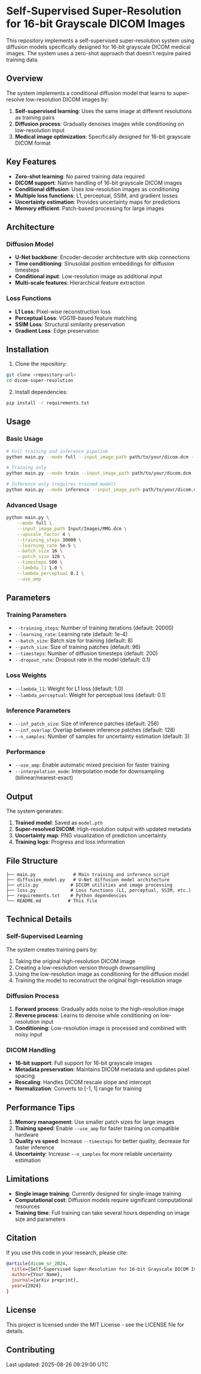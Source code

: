 # Self-Supervised Super-Resolution for 16-bit Grayscale DICOM Images

This repository implements a self-supervised super-resolution system using diffusion models specifically designed for 16-bit grayscale DICOM medical images. The system uses a zero-shot approach that doesn't require paired training data.

## Overview

The system implements a conditional diffusion model that learns to super-resolve low-resolution DICOM images by:
1. **Self-supervised learning**: Uses the same image at different resolutions as training pairs
2. **Diffusion process**: Gradually denoises images while conditioning on low-resolution input
3. **Medical image optimization**: Specifically designed for 16-bit grayscale DICOM format

## Key Features

- **Zero-shot learning**: No paired training data required
- **DICOM support**: Native handling of 16-bit grayscale DICOM images
- **Conditional diffusion**: Uses low-resolution images as conditioning
- **Multiple loss functions**: L1, perceptual, SSIM, and gradient losses
- **Uncertainty estimation**: Provides uncertainty maps for predictions
- **Memory efficient**: Patch-based processing for large images

## Architecture

### Diffusion Model
- **U-Net backbone**: Encoder-decoder architecture with skip connections
- **Time conditioning**: Sinusoidal position embeddings for diffusion timesteps
- **Conditional input**: Low-resolution image as additional input
- **Multi-scale features**: Hierarchical feature extraction

### Loss Functions
- **L1 Loss**: Pixel-wise reconstruction loss
- **Perceptual Loss**: VGG19-based feature matching
- **SSIM Loss**: Structural similarity preservation
- **Gradient Loss**: Edge preservation

## Installation

1. Clone the repository:
```bash
git clone <repository-url>
cd dicom-super-resolution
```

2. Install dependencies:
```bash
pip install -r requirements.txt
```

## Usage

### Basic Usage

```bash
# Full training and inference pipeline
python main.py --mode full --input_image_path path/to/your/dicom.dcm --upscale_factor 2

# Training only
python main.py --mode train --input_image_path path/to/your/dicom.dcm --upscale_factor 2

# Inference only (requires trained model)
python main.py --mode inference --input_image_path path/to/your/dicom.dcm --model_path path/to/model.pth --upscale_factor 2
```

### Advanced Usage

```bash
python main.py \
    --mode full \
    --input_image_path Input/Images/MMG.dcm \
    --upscale_factor 4 \
    --training_steps 30000 \
    --learning_rate 5e-5 \
    --batch_size 16 \
    --patch_size 128 \
    --timesteps 500 \
    --lambda_l1 1.0 \
    --lambda_perceptual 0.1 \
    --use_amp
```

## Parameters

### Training Parameters
- `--training_steps`: Number of training iterations (default: 20000)
- `--learning_rate`: Learning rate (default: 1e-4)
- `--batch_size`: Batch size for training (default: 8)
- `--patch_size`: Size of training patches (default: 96)
- `--timesteps`: Number of diffusion timesteps (default: 200)
- `--dropout_rate`: Dropout rate in the model (default: 0.1)

### Loss Weights
- `--lambda_l1`: Weight for L1 loss (default: 1.0)
- `--lambda_perceptual`: Weight for perceptual loss (default: 0.1)

### Inference Parameters
- `--inf_patch_size`: Size of inference patches (default: 256)
- `--inf_overlap`: Overlap between inference patches (default: 128)
- `--n_samples`: Number of samples for uncertainty estimation (default: 3)

### Performance
- `--use_amp`: Enable automatic mixed precision for faster training
- `--interpolation_mode`: Interpolation mode for downsampling (bilinear/nearest-exact)

## Output

The system generates:
1. **Trained model**: Saved as `model.pth`
2. **Super-resolved DICOM**: High-resolution output with updated metadata
3. **Uncertainty map**: PNG visualization of prediction uncertainty
4. **Training logs**: Progress and loss information

## File Structure

```
├── main.py              # Main training and inference script
├── diffusion_model.py   # U-Net diffusion model architecture
├── utils.py            # DICOM utilities and image processing
├── loss.py             # Loss functions (L1, perceptual, SSIM, etc.)
├── requirements.txt    # Python dependencies
└── README.md          # This file
```

## Technical Details

### Self-Supervised Learning
The system creates training pairs by:
1. Taking the original high-resolution DICOM image
2. Creating a low-resolution version through downsampling
3. Using the low-resolution image as conditioning for the diffusion model
4. Training the model to reconstruct the original high-resolution image

### Diffusion Process
1. **Forward process**: Gradually adds noise to the high-resolution image
2. **Reverse process**: Learns to denoise while conditioning on low-resolution input
3. **Conditioning**: Low-resolution image is processed and combined with noisy input

### DICOM Handling
- **16-bit support**: Full support for 16-bit grayscale images
- **Metadata preservation**: Maintains DICOM metadata and updates pixel spacing
- **Rescaling**: Handles DICOM rescale slope and intercept
- **Normalization**: Converts to [-1, 1] range for training

## Performance Tips

1. **Memory management**: Use smaller patch sizes for large images
2. **Training speed**: Enable `--use_amp` for faster training on compatible hardware
3. **Quality vs speed**: Increase `--timesteps` for better quality, decrease for faster inference
4. **Uncertainty**: Increase `--n_samples` for more reliable uncertainty estimation

## Limitations

- **Single image training**: Currently designed for single-image training
- **Computational cost**: Diffusion models require significant computational resources
- **Training time**: Full training can take several hours depending on image size and parameters

## Citation

If you use this code in your research, please cite:

```bibtex
@article{dicom_sr_2024,
  title={Self-Supervised Super-Resolution for 16-bit Grayscale DICOM Images using Diffusion Models},
  author={Your Name},
  journal={arXiv preprint},
  year={2024}
}
```

## License

This project is licensed under the MIT License - see the LICENSE file for details.

## Contributing

Last updated: 2025-08-26 09:29:00 UTC